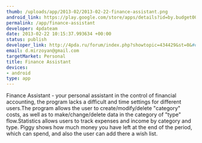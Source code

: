 ```yaml
--- 
thumb: /uploads/app/2013-02/2013-02-22-finance-assistant.png
android_link: https://play.google.com/store/apps/details?id=by.budget001&feature=more_from_developer#?t=W251bGwsMSwxLDEwMiwiYnkuYnVkZ2V0MDAxIl0.
permalink: /app/finance-assistant
developer: 4pdateam
date: 2013-02-22 10:15:37.993634 +00:00
status: publish
developer_link: http://4pda.ru/forum/index.php?showtopic=434429&st=0&#entry19789593
email: d.mirzoyan@gmail.com
targetMarket: Personal
title: Finance Assistant
devices: 
- android
type: app
---
```


Finance Assistant - your personal assistant in the control of financial accounting, the program lacks a difficult and time settings for different users.The program allows the user to create/modify/delete "category" costs, as well as to make/change/delete data in the category of "type" flow.Statistics allows users to track expenses and income by category and type. Piggy shows how much money you have left at the end of the period, which can spend, and also the user can add there a wish list.

